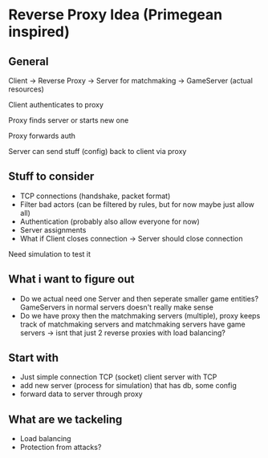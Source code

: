 # Reverse Proxy Idea (Primegean inspired)

## General

Client -> Reverse Proxy -> Server for matchmaking -> GameServer (actual resources)

Client authenticates to proxy

Proxy finds server or starts new one

Proxy forwards auth

Server can send stuff (config) back to client via proxy

## Stuff to consider

- TCP connections (handshake, packet format)
- Filter bad actors (can be filtered by rules, but for now maybe just allow all)
- Authentication (probably also allow everyone for now)
- Server assignments
- What if Client closes connection -> Server should close connection

Need simulation to test it

## What i want to figure out

- Do we actual need one Server and then seperate smaller game entities? GameServers in normal servers doesn't really make sense
- Do we have proxy then the matchmaking servers (multiple), proxy keeps track of matchmaking servers and matchmaking servers have game servers
-> isnt that just 2 reverse proxies with load balancing?


## Start with
- Just simple connection TCP (socket) client server with TCP 
- add new server (process for simulation) that has db, some config
- forward data to server through proxy

## What are we tackeling
- Load balancing
- Protection from attacks?